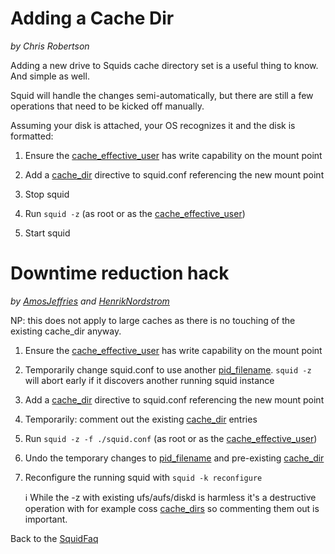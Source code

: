 # Adding a Cache Dir

*by Chris Robertson*

Adding a new drive to Squids cache directory set is a useful thing to
know. And simple as well.

Squid will handle the changes semi-automatically, but there are still a
few operations that need to be kicked off manually.

Assuming your disk is attached, your OS recognizes it and the disk is
formatted:

1.  Ensure the
    [cache\_effective\_user](http://www.squid-cache.org/Doc/config/cache_effective_user#)
    has write capability on the mount point

2.  Add a [cache\_dir](http://www.squid-cache.org/Doc/config/cache_dir#)
    directive to squid.conf referencing the new mount point

3.  Stop squid

4.  Run `squid -z` (as root or as the
    [cache\_effective\_user](http://www.squid-cache.org/Doc/config/cache_effective_user#))

5.  Start squid

# Downtime reduction hack

*by
[AmosJeffries](/AmosJeffries#)
and
[HenrikNordstrom](/HenrikNordstrom#)*

NP: this does not apply to large caches as there is no touching of the
existing cache\_dir anyway.

1.  Ensure the
    [cache\_effective\_user](http://www.squid-cache.org/Doc/config/cache_effective_user#)
    has write capability on the mount point

2.  Temporarily change squid.conf to use another
    [pid\_filename](http://www.squid-cache.org/Doc/config/pid_filename#).
    `squid -z` will abort early if it discovers another running squid
    instance

3.  Add a [cache\_dir](http://www.squid-cache.org/Doc/config/cache_dir#)
    directive to squid.conf referencing the new mount point

4.  Temporarily: comment out the existing
    [cache\_dir](http://www.squid-cache.org/Doc/config/cache_dir#)
    entries

5.  Run `squid -z -f ./squid.conf` (as root or as the
    [cache\_effective\_user](http://www.squid-cache.org/Doc/config/cache_effective_user#))

6.  Undo the temporary changes to
    [pid\_filename](http://www.squid-cache.org/Doc/config/pid_filename#)
    and pre-existing
    [cache\_dir](http://www.squid-cache.org/Doc/config/cache_dir#)

7.  Reconfigure the running squid with `squid -k reconfigure`
    
    ℹ️
    While the -z with existing ufs/aufs/diskd is harmless it's a
    destructive operation with for example coss
    [cache\_dirs](http://www.squid-cache.org/Doc/config/cache_dirs#) so
    commenting them out is important.

Back to the
[SquidFaq](/SquidFaq#)
